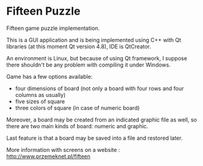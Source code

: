 # Fifteen Puzzle
Fifteen game puzzle implementation.

This is a GUI application and is being implemented using C++ with Qt libraries (at this moment Qt version 4.8), 
IDE is QtCreator.

An environment is Linux, but because of using Qt framework, 
I suppose there shouldn't be any problem with compiling it under Windows.  

Game has a few options available: 
- four dimensions of board (not only a board with four rows and four columns as usually)
- five sizes of square
- three colors of square (in case of numeric board) 

Moreover, a board may be created from an indicated graphic file as well, so there are two main kinds of board: numeric and graphic. 

Last feature is that a board may be saved into a file and restored later. 

More information with screens on a website : http://www.przemeknet.pl/fifteen
